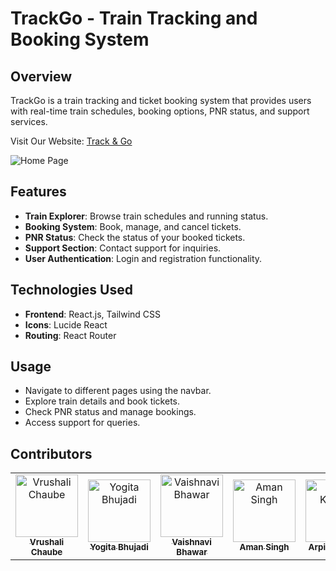 # TrackGo - Train Tracking and Booking System

## Overview
TrackGo is a train tracking and ticket booking system that provides users with real-time train schedules, booking options, PNR status, and support services.

Visit Our Website: [Track & Go](https://track-go.netlify.app)

![Home Page](public/images/Homepage.png)

## Features
- **Train Explorer**: Browse train schedules and running status.
- **Booking System**: Book, manage, and cancel tickets.
- **PNR Status**: Check the status of your booked tickets.
- **Support Section**: Contact support for inquiries.
- **User Authentication**: Login and registration functionality.

## Technologies Used
- **Frontend**: React.js, Tailwind CSS
- **Icons**: Lucide React
- **Routing**: React Router

## Usage
- Navigate to different pages using the navbar.
- Explore train details and book tickets.
- Check PNR status and manage bookings.
- Access support for queries.

## Contributors  
<table>
  <tr>
    <td align="center">
      <a href="https://github.com/Vrush2004">
        <img src="https://github.com/Vrush2004.png" width="100px;" alt="Vrushali Chaube"/>
        <br />
        <sub><b>Vrushali Chaube</b></sub>
      </a>
    </td>
    <td align="center">
      <a href="https://github.com/YogitaBhujadi">
        <img src="https://github.com/YogitaBhujadi.png" width="100px;" alt="Yogita Bhujadi"/>
        <br />
        <sub><b>Yogita Bhujadi</b></sub>
      </a>
    </td>
    <td align="center">
      <a href="https://github.com/VaishnaviBhawar">
        <img src="https://github.com/VaishnaviBhawar.png" width="100px;" alt="Vaishnavi Bhawar"/>
        <br />
        <sub><b>Vaishnavi Bhawar</b></sub>
      </a>
    </td>
    <td align="center">
      <a href="https://github.com/aman85662">
        <img src="https://github.com/aman85662.png" width="100px;" alt="Aman Singh"/>
        <br />
        <sub><b>Aman Singh</b></sub>
      </a>
    </td>
    <td align="center">
      <a href="https://github.com/Arpitakharde">
        <img src="https://github.com/Arpitakharde.png" width="100px;" alt="Arpita Kharde"/>
        <br />
        <sub><b>Arpita Kharde</b></sub>
      </a>
    </td>
    <td align="center">
      <a href="https://github.com/Miss-Siddhi-Pagire">
        <img src="https://github.com/Miss-Siddhi-Pagire.png" width="100px;" alt="Siddhi Pagire"/>
        <br />
        <sub><b>Siddhi Pagire</b></sub>
      </a>
    </td>
    <td align="center">
      <a href="https://github.com/Miss-Siddhi-Pagire">
        <img src="https://github.com/kiranmore2404.png" width="100px;" alt="Kiran More"/>
        <br />
        <sub><b>Kiran More</b></sub>
      </a>
    </td>
  </tr>
</table>

